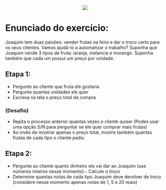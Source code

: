 <p align="center">
  <img src="https://user-images.githubusercontent.com/71992079/176956742-5c442712-2162-4068-a445-1d67ee47360a.png">
</p> 



# Enunciado do exercício:
Joaquim tem duas paixões: vender frutas na feira e dar o troco certo para os seus clientes. Vamos ajudá-lo a automatizar o trabalho? Suponha que Joaquim vende 3 tipos de fruta: laranja, melancia e morango. Suponha também que cada um possui um preço por unidade.

## Etapa 1:
 - Pergunte ao cliente que fruta ele gostaria 
 - Pergunte quantas unidades ele quer
 - Escreva na tela o preço total da compra
### (Desafio)
  - Repita o processo anterior quantas vezes o cliente quiser (Podes usar uma opção S/N para perguntar se ele quer comprar mais frutas)
 - Ao invés de mostrar apenas o preço total, mostre também quantas frutas de cada tipo o cliente pediu

## Etapa 2:
 - Pergunte ao cliente quanto dinheiro ele vai dar ao Joaquim (use números inteiros nesse momento) - Calcule o troco
 - Determine quantas notas de cada tipo Joaquim deve devolver de troco (considere nesse momento apenas notas de 1, 5 e 20 reais)


